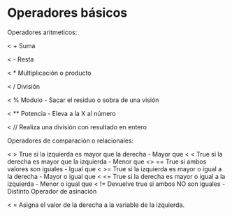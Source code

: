 # Operadores básicos

Operadores aritmeticos:

< + Suma

< - Resta

< * Multiplicación o producto

< / División

< % Modulo - Sacar el residuo o sobra de una visión

< ** Potencia - Eleva a la X al número

< // Realiza una división con resultado en entero

Operadores de comparación o relacionales:

< > True si la izquierda es mayor que la derecha - Mayor que
< < True si la derecha es mayor que la izquierda - Menor que
<> == True si ambos valores son iguales - Igual que
< >= True si la izquierda es mayor o igual a la derecha - Mayor o igual que
< <= True si la derecha es mayor o igual a la izquierda - Menor o igual que
< != Devuelve true si ambos NO son iguales - Distinto
Operador de asinación

< = Asigna el valor de la derecha a la variable de la izquierda.
